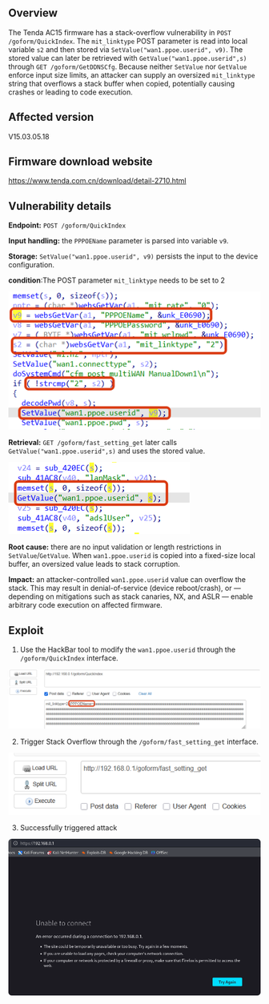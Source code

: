 ## Overview

The Tenda AC15 firmware has a stack-overflow vulnerability in `POST /goform/QuickIndex`. The `mit_linktype` POST parameter is read into local variable `s2` and then stored via `SetValue("wan1.ppoe.userid", v9)`. The stored value can later be retrieved with `GetValue("wan1.ppoe.userid",s)` through `GET /goform/GetDDNSCfg`. Because neither `SetValue` nor `GetValue` enforce input size limits, an attacker can supply an oversized `mit_linktype` string that overflows a stack buffer when copied, potentially causing crashes or leading to code execution.

## Affected version

V15.03.05.18

## Firmware download website 

https://www.tenda.com.cn/download/detail-2710.html

## Vulnerability details

**Endpoint:** `POST /goform/QuickIndex`

**Input handling:** the `PPPOEName` parameter is parsed into variable `v9`.

**Storage:** `SetValue("wan1.ppoe.userid", v9)` persists the input to the device configuration.

**condition**:The POST parameter `mit_linktype` needs to be set to 2

![](https://raw.githubusercontent.com/abcdefg-png/images2/main/%E5%B1%80%E9%83%A8%E6%88%AA%E5%8F%96_20250929_143317.png)

**Retrieval:** `GET /goform/fast_setting_get` later calls `GetValue("wan1.ppoe.userid",s)` and uses the stored value.

![](https://raw.githubusercontent.com/abcdefg-png/images2/main/%E5%B1%80%E9%83%A8%E6%88%AA%E5%8F%96_20250929_142949.png)

**Root cause:** there are no input validation or length restrictions in `SetValue`/`GetValue`. When `wan1.ppoe.userid` is copied into a fixed-size local buffer, an oversized value leads to stack corruption.

**Impact:** an attacker-controlled `wan1.ppoe.userid` value can overflow the stack. This may result in denial-of-service (device reboot/crash), or — depending on mitigations such as stack canaries, NX, and ASLR — enable arbitrary code execution on affected firmware.

## Exploit

1. Use the HackBar tool to modify the `wan1.ppoe.userid` through the `/goform/QuickIndex` interface.

![](https://raw.githubusercontent.com/abcdefg-png/images2/main/%E5%B1%80%E9%83%A8%E6%88%AA%E5%8F%96_20250929_144123.png)

2. Trigger Stack Overflow through the `/goform/fast_setting_get` interface.

![](https://raw.githubusercontent.com/abcdefg-png/images2/main/%E5%B1%80%E9%83%A8%E6%88%AA%E5%8F%96_20250929_143058.png)

3. Successfully triggered attack

![](https://raw.githubusercontent.com/abcdefg-png/images2/main/%E5%B1%80%E9%83%A8%E6%88%AA%E5%8F%96_20250929_102621.png)

